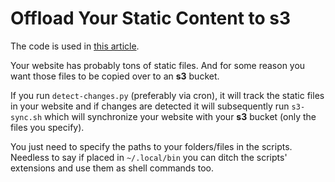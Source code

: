 # Offload Your Static Content to s3

The code is used in [this article](https://netrewrite.com/posts/offload-static-content-amazon-s3/).

Your website has probably tons of static files. And for some reason 
you want those files to be copied over to an **s3** bucket. 

If you run `detect-changes.py` (preferably via cron), it will track the static 
files in your website and if changes are detected it will subsequently run `s3-sync.sh` 
which will synchronize your website with your **s3** bucket 
(only the files you specify).

You just need to specify the paths to your folders/files in the scripts. Needless to say 
if placed in `~/.local/bin` you can ditch the scripts' extensions and use them as 
shell commands too.
